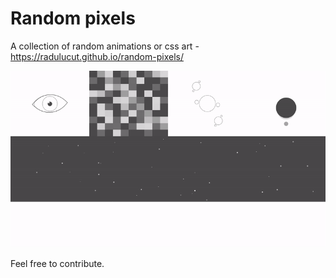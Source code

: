 # Random pixels
A collection of random animations or css art - https://radulucut.github.io/random-pixels/

![alt text](random-pixels.gif "Random Pixels")

Feel free to contribute.
